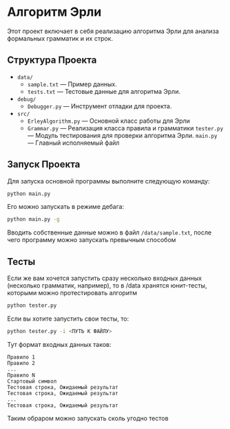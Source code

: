 # Алгоритм Эрли

Этот проект включает в себя реализацию алгоритма Эрли для анализа формальных грамматик и их строк.

## Структура Проекта

- `data/`
  - `sample.txt` — Пример данных.
  - `tests.txt` — Тестовые данные для алгоритма Эрли.
- `debug/`
  - `Debugger.py` — Инструмент отладки для проекта.
- `src/`
  - `ErleyAlgorithm.py` — Основной класс работы для Эрли
  - `Grammar.py` — Реализация класса правила и грамматики
`tester.py` — Модуль тестирования для проверки алгоритма Эрли.
`main.py` — Главный исполняемый файл
## Запуск Проекта

Для запуска основной программы выполните следующую команду:

```bash
python main.py
```

Его можно запускать в режиме дебага:

```bash
python main.py -g
```
Вводить собственные данные можно в файл `/data/sample.txt`, после чего программу можно запускать превычным способом
## Тесты

Если же вам хочется запустить сразу несколько входных данных (несколько грамматик, например), то в /data хранятся юнит-тесты, которыми можно протестировать алгоритм

```bash
python tester.py
```
Если вы хотите запустить свои тесты, то:

```bash
python tester.py -i <ПУТЬ К ФАЙЛУ>
```

Тут формат входных данных таков:
```
Правило 1
Правило 2
...
Правило N
Стартовый символ
Тестовая строка, Ожидаемый результат
Тестовая строка, Ожидаемый результат
...
Тестовая строка, Ожидаемый результат
```


Таким обраpом можно запускать сколь угодно тестов

